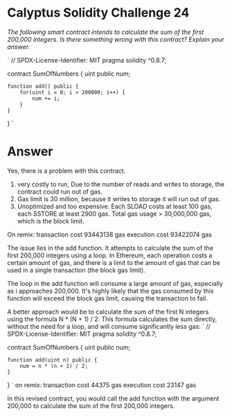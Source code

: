 # Calyptus Solidity Challenge 24
*The following smart contract intends to calculate the sum of the first 200,000 integers. Is there something wrong with this contract? Explain your answer.*

`
// SPDX-License-Identifier: MIT
pragma solidity ^0.8.7;

contract SumOfNumbers {
    uint public num;

    function add() public {
        for(uint i = 0; i < 200000; i++) {
            num += i;
        }
    }
}
`

# Answer
Yes, there is a problem with this contract. 
1. very costly to run, Due to the number of reads and writes to storage, the contract could run out of gas.
2. Gas limit is 30 million, because it writes to storage it will run out of gas.
3. Unoptimized and too expensive. Each SLOAD costs at least 100 gas, each SSTORE at least 2900 gas. Total gas usage > 30,000,000 gas, which is the block limit. 

On remix:
transaction cost	93443138 gas 
execution cost	93422074 gas 

The issue lies in the add function. It attempts to calculate the sum of the first 200,000 integers using a loop. In Ethereum, each operation costs a certain amount of gas, and there is a limit to the amount of gas that can be used in a single transaction (the block gas limit).

The loop in the add function will consume a large amount of gas, especially as i approaches 200,000. It's highly likely that the gas consumed by this function will exceed the block gas limit, causing the transaction to fail.

A better approach would be to calculate the sum of the first N integers using the formula N * (N + 1) / 2. This formula calculates the sum directly, without the need for a loop, and will consume significantly less gas:
`
// SPDX-License-Identifier: MIT
pragma solidity ^0.8.7;

contract SumOfNumbers {
    uint public num;

    function add(uint n) public {
        num = n * (n + 1) / 2;
    }
}
`
on remix:
transaction cost	44375 gas 
execution cost	23147 gas 

In this revised contract, you would call the add function with the argument 200,000 to calculate the sum of the first 200,000 integers.
